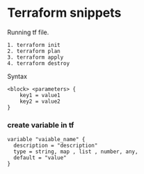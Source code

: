 # Terraform snippets



Running tf file.

```
1. terraform init
2. terraform plan 
3. terraform apply
4. terraform destroy
```

Syntax
```
<block> <parameters> {
    key1 = value1
    key2 = value2
} 
```

### create variable in tf
```
variable "vaiable_name" {
  description = "description"
  type = string, map , list , number, any, 
  default = "value" 
}
```
